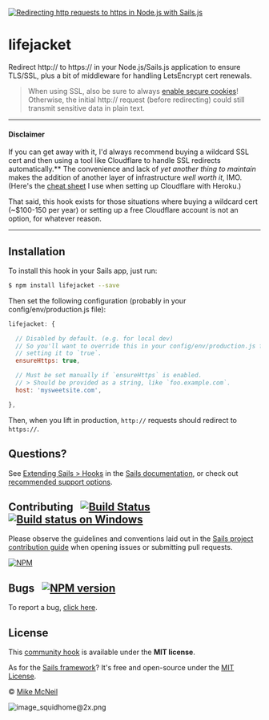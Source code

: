 [![Redirecting http requests to https in Node.js with Sails.js](https://camo.githubusercontent.com/9e49073459ed4e0e2687b80eaf515d87b0da4a6b/687474703a2f2f62616c64657264617368792e6769746875622e696f2f7361696c732f696d616765732f6c6f676f2e706e67)](https://sailsjs.com)

# lifejacket

Redirect http:// to https:// in your Node.js/Sails.js application to ensure TLS/SSL, plus a bit of middleware for handling LetsEncrypt cert renewals.

> When using SSL, also be sure to always [enable secure cookies](https://sailsjs.com/documentation/reference/configuration/sails-config-http)!  Otherwise, the initial http:// request (before redirecting) could still transmit sensitive data in plain text.


-----------------------------------

#### Disclaimer

If you can get away with it, I'd always recommend buying a wildcard SSL cert and then using a tool like Cloudflare to handle SSL redirects automatically.**  The convenience and lack of _yet another thing to maintain_ makes the addition of another layer of infrastructure _well worth it_, IMO.  (Here's the [cheat sheet](https://gist.github.com/mikermcneil/d3114517e4c7263b145274ea4ad3d0cb) I use when setting up Cloudflare with Heroku.)

That said, this hook exists for those situations where buying a wildcard cert (~$100-150 per year) or setting up a free Cloudflare account is not an option, for whatever reason.

-----------------------------------



## Installation

To install this hook in your Sails app, just run:

```bash
$ npm install lifejacket --save
```

Then set the following configuration (probably in your config/env/production.js file):

```js
lifejacket: {

  // Disabled by default. (e.g. for local dev)
  // So you'll want to override this in your config/env/production.js file,
  // setting it to `true`.
  ensureHttps: true,

  // Must be set manually if `ensureHttps` is enabled.
  // > Should be provided as a string, like `foo.example.com`.
  host: 'mysweetsite.com',

},
```

Then, when you lift in production, `http://` requests should redirect to `https://`.


## Questions?

See [Extending Sails > Hooks](https://sailsjs.com/documentation/concepts/extending-sails/hooks) in the [Sails documentation](https://sailsjs.com/documentation), or check out [recommended support options](https://sailsjs.com/support).


## Contributing &nbsp; [![Build Status](https://travis-ci.org/sailshq/lifejacket.svg?branch=master)](https://travis-ci.org/sailshq/lifejacket) &nbsp; [![Build status on Windows](https://ci.appveyor.com/api/projects/status/u0i1o62tsw6ymbjd/branch/master?svg=true)](https://ci.appveyor.com/project/mikermcneil/lifejacket/branch/master)

Please observe the guidelines and conventions laid out in the [Sails project contribution guide](https://sailsjs.com/documentation/contributing) when opening issues or submitting pull requests.

[![NPM](https://nodei.co/npm/lifejacket.png?downloads=true)](http://npmjs.com/package/lifejacket)


## Bugs &nbsp; [![NPM version](https://badge.fury.io/js/lifejacket.svg)](http://npmjs.com/package/lifejacket)

To report a bug, [click here](https://sailsjs.com/bugs).



## License

This [community hook](https://sailsjs.com/documentation/concepts/extending-sails/hooks) is available under the **MIT license**.

As for the [Sails framework](https://sailsjs.com)?  It's free and open-source under the [MIT License](https://sailsjs.com/license).

&copy; [Mike McNeil](https://sailsjs.com/about)

![image_squidhome@2x.png](http://i.imgur.com/RIvu9.png)
